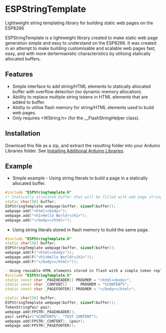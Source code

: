 # ESPStringTemplate
Lightweight string templating library for building static web pages on the ESP8266

ESPStringTemplate is a lightweight library created to make static web page generation simple and easy to understand on the ESP8266. It was created in an attempt to make building customisable and scalable web pages fast, easy, and with more dertermanistic characteristics by utilising statically allocated buffers. 

## Features
- Simple interface to add string/HTML elements to statically allocated buffer with overflow detection (no dynamic memory allocation).
- Abiility to replace multiple string tokens in HTML elements that are added to buffer.
- Ability to utilise flash memory for string/HTML elements used to build web pages.
- Only requires <WString.h> (for the __FlashStringHelper class). 

## Installation
Download this file as a zip, and extract the resulting folder into your Arduino Libraries folder. See [Installing Additional Arduino Libraries](https://www.arduino.cc/en/Guide/Libraries). 

## Example
- Simple example - Using string literals to build a page in a statically allocated buffer.
```c++
#include "ESPStringTemplate.h"
/* Statically allocated buffer that will be filled with web page string */
static char[50] buffer;
ESPStringTemplate webpage(buffer, sizeof(buffer));
webpage.add("<html><body>");
webpage.add("<h1>Hello World!</h1>");
webpage.add("</body></html>");
```
- Using string literals stored in flash memory to build the same page.
```c++
#include "ESPStringTemplate.h"
static char[50] buffer;
ESPStringTemplate webpage(buffer, sizeof(buffer));
webpage.add(F("<html><body>"));
webpage.add(F("<h1>Hello World!</h1>"));
webpage.add(F("</body></html>"));
```
```c++
- Using reusable HTML elements stored in flash with a simple token replacement.
#include "ESPStringTemplate.h"
static const char _PAGEHEADER[] PROGMEM = "<html><body>";
static const char _CONTENT[]      PROGMEM = "%CONTENT%";
static const char _PAGEFOOTER[] PROGMEM = "</body></html>";

static char[50] buffer;
ESPStringTemplate webpage(buffer, sizeof(buffer));
TokenStringPair pair;
webpage.add(FPSTR(_PAGEHEADER));
pair.setPair("%CONTENT%", "TEST CONTENT");
webpage.add(FPSTR(_CONTENT), &pair);
webpage.add(FPSTR(_PAGEFOOTER));
```
